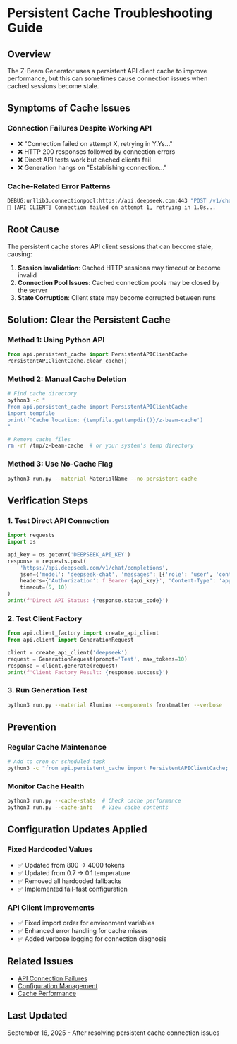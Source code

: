 # Persistent Cache Troubleshooting Guide

## Overview
The Z-Beam Generator uses a persistent API client cache to improve performance, but this can sometimes cause connection issues when cached sessions become stale.

## Symptoms of Cache Issues

### Connection Failures Despite Working API
- ❌ "Connection failed on attempt X, retrying in Y.Ys..."
- ❌ HTTP 200 responses followed by connection errors
- ❌ Direct API tests work but cached clients fail
- ❌ Generation hangs on "Establishing connection..."

### Cache-Related Error Patterns
```bash
DEBUG:urllib3.connectionpool:https://api.deepseek.com:443 "POST /v1/chat/completions HTTP/1.1" 200 None
🔌 [API CLIENT] Connection failed on attempt 1, retrying in 1.0s...
```

## Root Cause
The persistent cache stores API client sessions that can become stale, causing:
1. **Session Invalidation**: Cached HTTP sessions may timeout or become invalid
2. **Connection Pool Issues**: Cached connection pools may be closed by the server
3. **State Corruption**: Client state may become corrupted between runs

## Solution: Clear the Persistent Cache

### Method 1: Using Python API
```python
from api.persistent_cache import PersistentAPIClientCache
PersistentAPIClientCache.clear_cache()
```

### Method 2: Manual Cache Deletion
```bash
# Find cache directory
python3 -c "
from api.persistent_cache import PersistentAPIClientCache
import tempfile
print(f'Cache location: {tempfile.gettempdir()}/z-beam-cache')
"

# Remove cache files
rm -rf /tmp/z-beam-cache  # or your system's temp directory
```

### Method 3: Use No-Cache Flag
```bash
python3 run.py --material MaterialName --no-persistent-cache
```

## Verification Steps

### 1. Test Direct API Connection
```python
import requests
import os

api_key = os.getenv('DEEPSEEK_API_KEY')
response = requests.post(
    'https://api.deepseek.com/v1/chat/completions',
    json={'model': 'deepseek-chat', 'messages': [{'role': 'user', 'content': 'Hello'}], 'max_tokens': 10},
    headers={'Authorization': f'Bearer {api_key}', 'Content-Type': 'application/json'},
    timeout=(5, 10)
)
print(f'Direct API Status: {response.status_code}')
```

### 2. Test Client Factory
```python
from api.client_factory import create_api_client
from api.client import GenerationRequest

client = create_api_client('deepseek')
request = GenerationRequest(prompt='Test', max_tokens=10)
response = client.generate(request)
print(f'Client Factory Result: {response.success}')
```

### 3. Run Generation Test
```bash
python3 run.py --material Alumina --components frontmatter --verbose
```

## Prevention

### Regular Cache Maintenance
```bash
# Add to cron or scheduled task
python3 -c "from api.persistent_cache import PersistentAPIClientCache; PersistentAPIClientCache.clear_cache()"
```

### Monitor Cache Health
```bash
python3 run.py --cache-stats  # Check cache performance
python3 run.py --cache-info   # View cache contents
```

## Configuration Updates Applied

### Fixed Hardcoded Values
- ✅ Updated from 800 → 4000 tokens
- ✅ Updated from 0.7 → 0.1 temperature
- ✅ Removed all hardcoded fallbacks
- ✅ Implemented fail-fast configuration

### API Client Improvements
- ✅ Fixed import order for environment variables
- ✅ Enhanced error handling for cache misses
- ✅ Added verbose logging for connection diagnosis

## Related Issues
- [API Connection Failures](../api/ERROR_HANDLING.md#connection-failures)
- [Configuration Management](../API_SETUP.md)
- [Cache Performance](../../api/cache_adapter.py)

## Last Updated
September 16, 2025 - After resolving persistent cache connection issues
